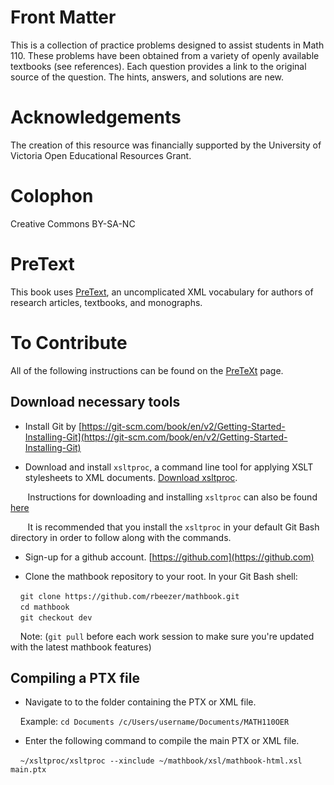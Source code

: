 # Front Matter
This is a collection of practice problems designed to assist students in Math 110. These problems have been obtained from a variety of openly available textbooks (see references).
Each question provides a link to the original source of the question. The hints, answers, and solutions are new.

# Acknowledgements
The creation of this resource was financially supported by the University of Victoria Open Educational Resources Grant.

# Colophon
Creative Commons BY-SA-NC

# PreText
This book uses [PreText](https://pretextbook.org/), an uncomplicated XML vocabulary for authors of research articles, textbooks, and monographs.

# To Contribute

All of the following instructions can be found on the [PreTeXt](https://pretextbook.org/doc/pnw/html/software.html) page.

## Download necessary tools

* Install Git by [https://git-scm.com/book/en/v2/Getting-Started-Installing-Git](https://git-scm.com/book/en/v2/Getting-Started-Installing-Git)

* Download and install `xsltproc`, a command line tool for applying XSLT stylesheets to XML documents. [Download xsltproc](https://www.zlatkovic.com/libxml.en.html).

&nbsp;&nbsp;&nbsp;&nbsp;&nbsp;&nbsp; Instructions for downloading and installing `xsltproc` can also be found [here](http://mathbook.pugetsound.edu/documentation.html#getting-started-videos)

&nbsp;&nbsp;&nbsp;&nbsp;&nbsp;&nbsp; It is recommended that you install the `xsltproc` in your default Git Bash directory in order to follow along with the commands.

* Sign-up for a github account. [https://github.com](https://github.com)

* Clone the mathbook repository to your root.  In your Git Bash shell:

&nbsp;&nbsp;&nbsp; `git clone https://github.com/rbeezer/mathbook.git`\
&nbsp;&nbsp;&nbsp; `cd mathbook`\
&nbsp;&nbsp;&nbsp; `git checkout dev`

&nbsp;&nbsp;&nbsp; Note: (`git pull` before each work session to make sure you're updated with the latest mathbook features)

## Compiling a PTX file

* Navigate to to the folder containing the PTX or XML file. 

&nbsp;&nbsp;&nbsp; Example: `cd Documents /c/Users/username/Documents/MATH110OER`

* Enter the following command to compile the main PTX or XML file.  

 &nbsp;&nbsp;&nbsp; `~/xsltproc/xsltproc --xinclude ~/mathbook/xsl/mathbook-html.xsl main.ptx`